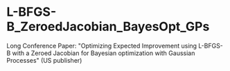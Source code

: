 # L-BFGS-B_ZeroedJacobian_BayesOpt_GPs
Long Conference Paper: "Optimizing Expected Improvement using L-BFGS-B with a Zeroed Jacobian for Bayesian optimization with Gaussian Processes" (US publisher)
